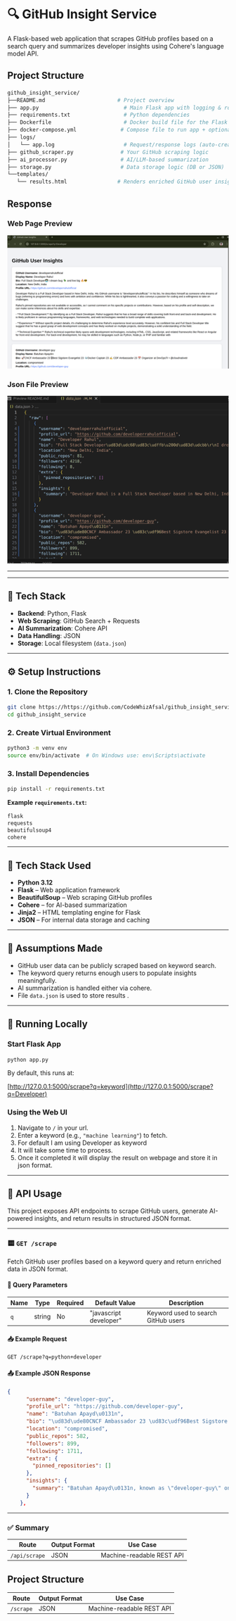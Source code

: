 # 🔍 GitHub Insight Service

A Flask-based web application that scrapes GitHub profiles based on a search query and summarizes developer insights using Cohere's language model API.
## Project Structure





```bash
github_insight_service/
├──README.md                       # Project overview
├── app.py                           # Main Flask app with logging & routes
├── requirements.txt                 # Python dependencies
├── Dockerfile                       # Docker build file for the Flask app
├── docker-compose.yml              # Compose file to run app + optional DB
├── logs/
│   └── app.log                      # Request/response logs (auto-created)
├── github_scraper.py               # Your GitHub scraping logic
├── ai_processor.py                 # AI/LLM-based summarization
├── storage.py                      # Data storage logic (DB or JSON)
└──templates/
   └── results.html                # Renders enriched GitHub user insights


```
## Response

### Web Page Preview
![Display](resources/image.png)

### Json File Preview
![Display](resources/image1.png)

---

---

## 🔧 Tech Stack

- **Backend**: Python, Flask  
- **Web Scraping**: GitHub Search + Requests  
- **AI Summarization**: Cohere API   
- **Data Handling**: JSON  
- **Storage**: Local filesystem (`data.json`)  

---

## ⚙️ Setup Instructions

### 1. Clone the Repository

```bash
git clone https://https://github.com/CodeWhizAfsal/github_insight_service
cd github_insight_service
```
### 2. Create Virtual Environment
```bash
python3 -m venv env
source env/bin/activate  # On Windows use: env\Scripts\activate
```

### 3. Install Dependencies
```bash
pip install -r requirements.txt
```

**Example `requirements.txt`:**
```text
flask
requests
beautifulsoup4
cohere
```

---

## 🧰 Tech Stack Used

- **Python 3.12**
- **Flask** – Web application framework  
- **BeautifulSoup** – Web scraping GitHub profiles   
- **Cohere** –  for AI-based summarization  
- **Jinja2** – HTML templating engine for Flask  
- **JSON** – For internal data storage and caching  

---

## 🤔 Assumptions Made

- GitHub user data can be publicly scraped based on keyword search.
- The keyword query returns enough users to populate insights meaningfully.
- AI summarization is handled either via cohere.
- File `data.json` is used to  store results .

---

## 🚀 Running Locally

### Start Flask App
```bash
python app.py
```

By default, this runs at:

[http://127.0.0.1:5000/scrape?q=keyword](http://127.0.0.1:5000/scrape?q=Developer)

### Using the Web UI

1. Navigate to `/` in your url.
2. Enter a keyword (e.g., `"machine learning"`) to fetch.
3. For default I am using Developer as keyword
4. It will take some time to process.
5. Once it completed it will display the result on webpage and store it in json format.

---

## 📡 API Usage

This project exposes  API endpoints to scrape GitHub users, generate AI-powered insights, and return results in  structured JSON format.

---


### 🟨 `GET /scrape`

Fetch GitHub user profiles based on a keyword query and return enriched data in JSON format.

#### 🔧 Query Parameters

| Name | Type   | Required | Default Value         | Description                            |
|------|--------|----------|------------------------|----------------------------------------|
| `q`  | string | No       | "javascript developer" | Keyword used to search GitHub users    |

#### 📥 Example Request

```
GET /scrape?q=python+developer
```

#### 📤 Example JSON Response

```json
{
      "username": "developer-guy",
      "profile_url": "https://github.com/developer-guy",
      "name": "Batuhan Apayd\u0131n",
      "bio": "\ud83d\ude80CNCF Ambassador 23 \ud83c\udf96Best Sigstore Evangelist 23 \ud83d\udc33Docker Captain 23 \u270d\ufe0f CDF Ambassador 23 \r\n\ud83d\udcc5 Organizer at DevOpsTr \u2022 @cloudnativetr",
      "location": "compromised",
      "public_repos": 582,
      "followers": 899,
      "following": 1711,
      "extra": {
        "pinned_repositories": []
      },
      "insights": {
        "summary": "Batuhan Apayd\u0131n, known as \"developer-guy\" on GitHub, is a seasoned technologist with a strong background in cloud-native technologies and open-source software. He holds several prestigious titles and affiliations, indicating a high level of expertise and recognition within the tech community. \n\n**Main Skills and Technical Expertise:**\n- Cloud-Native Technologies: Apayd\u0131n is a certified expert in this field, as evidenced by his role as a CNCF (Cloud Native Computing Foundation) Ambassador. He advocates for and contributes to the advancement of cloud-native principles and technologies, such as containerization, microservices, and serverless computing.\n- Containerization: As a Docker Captain, he is an expert in Docker and containerization technologies. This title is awarded to individuals who are highly skilled in containerization, have made significant contributions to the Docker community, and actively promote Docker best practices.\n- .\n- Community Leadership: Apayd\u0131n is a CDF (Cloud Native Computing Foundation) Ambassador, which means he actively contributes to the cloud-native community, promotes best practices, and helps foster the growth"
      }
    },
```

---

### ✅ Summary

| Route         | Output Format | Use Case                     |
|---------------|----------------|------------------------------|
| `/api/scrape` | JSON           | Machine-readable REST API    |

## Project Structure





| Route         | Output Format | Use Case                     |
|---------------|----------------|------------------------------|
| `/scrape` | JSON           | Machine-readable REST API    |



